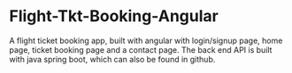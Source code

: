 # Flight-Tkt-Booking-Angular
A flight ticket booking app, built with angular with login/signup page, home page, ticket booking page and a contact page. The back end API is built with java spring boot, which can also be found in github.

